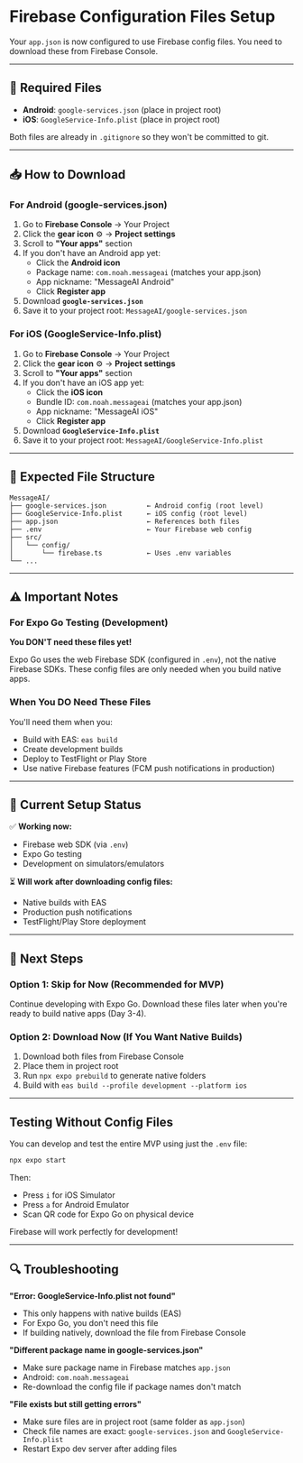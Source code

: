 # Firebase Configuration Files Setup

Your `app.json` is now configured to use Firebase config files. You need to download these from Firebase Console.

---

## 📱 Required Files

- **Android**: `google-services.json` (place in project root)
- **iOS**: `GoogleService-Info.plist` (place in project root)

Both files are already in `.gitignore` so they won't be committed to git.

---

## 📥 How to Download

### For Android (google-services.json)

1. Go to **Firebase Console** → Your Project
2. Click the **gear icon** ⚙️ → **Project settings**
3. Scroll to **"Your apps"** section
4. If you don't have an Android app yet:
   - Click the **Android icon** 
   - Package name: `com.noah.messageai` (matches your app.json)
   - App nickname: "MessageAI Android"
   - Click **Register app**
5. Download **`google-services.json`**
6. Save it to your project root: `MessageAI/google-services.json`

### For iOS (GoogleService-Info.plist)

1. Go to **Firebase Console** → Your Project
2. Click the **gear icon** ⚙️ → **Project settings**
3. Scroll to **"Your apps"** section
4. If you don't have an iOS app yet:
   - Click the **iOS icon** 
   - Bundle ID: `com.noah.messageai` (matches your app.json)
   - App nickname: "MessageAI iOS"
   - Click **Register app**
5. Download **`GoogleService-Info.plist`**
6. Save it to your project root: `MessageAI/GoogleService-Info.plist`

---

## 📂 Expected File Structure

```
MessageAI/
├── google-services.json          ← Android config (root level)
├── GoogleService-Info.plist      ← iOS config (root level)
├── app.json                      ← References both files
├── .env                          ← Your Firebase web config
├── src/
│   └── config/
│       └── firebase.ts           ← Uses .env variables
└── ...
```

---

## ⚠️ Important Notes

### For Expo Go Testing (Development)
**You DON'T need these files yet!** 

Expo Go uses the web Firebase SDK (configured in `.env`), not the native Firebase SDKs. These config files are only needed when you build native apps.

### When You DO Need These Files

You'll need them when you:
- Build with EAS: `eas build`
- Create development builds
- Deploy to TestFlight or Play Store
- Use native Firebase features (FCM push notifications in production)

---

## 🧪 Current Setup Status

✅ **Working now:**
- Firebase web SDK (via `.env`)
- Expo Go testing
- Development on simulators/emulators

⏳ **Will work after downloading config files:**
- Native builds with EAS
- Production push notifications
- TestFlight/Play Store deployment

---

## 🚀 Next Steps

### Option 1: Skip for Now (Recommended for MVP)
Continue developing with Expo Go. Download these files later when you're ready to build native apps (Day 3-4).

### Option 2: Download Now (If You Want Native Builds)
1. Download both files from Firebase Console
2. Place them in project root
3. Run `npx expo prebuild` to generate native folders
4. Build with `eas build --profile development --platform ios`

---

## Testing Without Config Files

You can develop and test the entire MVP using just the `.env` file:

```bash
npx expo start
```

Then:
- Press `i` for iOS Simulator
- Press `a` for Android Emulator  
- Scan QR code for Expo Go on physical device

Firebase will work perfectly for development!

---

## 🔍 Troubleshooting

**"Error: GoogleService-Info.plist not found"**
- This only happens with native builds (EAS)
- For Expo Go, you don't need this file
- If building natively, download the file from Firebase Console

**"Different package name in google-services.json"**
- Make sure package name in Firebase matches `app.json`
- Android: `com.noah.messageai`
- Re-download the config file if package names don't match

**"File exists but still getting errors"**
- Make sure files are in project root (same folder as `app.json`)
- Check file names are exact: `google-services.json` and `GoogleService-Info.plist`
- Restart Expo dev server after adding files

